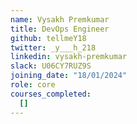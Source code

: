 ```yaml
---
name: Vysakh Premkumar 
title: DevOps Engineer 
github: tellmeY18 
twitter: _y___h_218 
linkedin: vysakh-premkumar 
slack: U06CY7RUZ9S 
joining_date: "18/01/2024"
role: core
courses_completed:
  []
---
```

